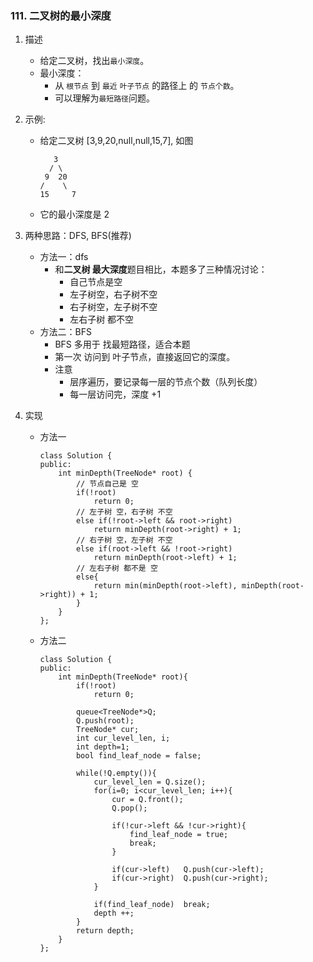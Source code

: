 


### 111. 二叉树的最小深度
1. 描述
	- 给定二叉树，找出`最小深度`。
	- 最小深度：
		+ 从 `根节点` 到 `最近` `叶子节点`  的路径上 的 `节点个数`。
		+ 可以理解为`最短路径`问题。

2. 示例:
	- 给定二叉树 [3,9,20,null,null,15,7], 如图
		```
           3
          / \
         9  20
        /    \
       15     7
	   ```
	- 它的最小深度是 2
3. 两种思路：DFS, BFS(推荐)
	- 方法一：dfs
		+ 和**二叉树 最大深度**题目相比，本题多了三种情况讨论：
			- 自己节点是空
			- 左子树空，右子树不空
			- 右子树空，左子树不空
			- 左右子树 都不空
	- 方法二：BFS
		+ BFS 多用于 找最短路径，适合本题
		+ 第一次 访问到 叶子节点，直接返回它的深度。
		+ 注意
			- 层序遍历，要记录每一层的节点个数（队列长度）
			- 每一层访问完，深度 +1
4. 实现
	- 方法一
		```
		class Solution {
		public:
			int minDepth(TreeNode* root) {
				// 节点自己是 空
				if(!root)
					return 0;
				// 左子树 空，右子树 不空
				else if(!root->left && root->right)
					return minDepth(root->right) + 1;
				// 右子树 空，左子树 不空
				else if(root->left && !root->right)
					return minDepth(root->left) + 1;
				// 左右子树 都不是 空
				else{
					return min(minDepth(root->left), minDepth(root->right)) + 1;
				}
			}
		};
		```
	- 方法二
		```
		class Solution {
		public:
			int minDepth(TreeNode* root){
				if(!root)
					return 0;

				queue<TreeNode*>Q;
				Q.push(root);
				TreeNode* cur;
				int cur_level_len, i;
				int depth=1;
				bool find_leaf_node = false;

				while(!Q.empty()){
					cur_level_len = Q.size();
					for(i=0; i<cur_level_len; i++){
						cur = Q.front();
						Q.pop();

						if(!cur->left && !cur->right){
							find_leaf_node = true;
							break;
						}                    
						
						if(cur->left)   Q.push(cur->left);
						if(cur->right)  Q.push(cur->right);
					}
					
					if(find_leaf_node)  break;            
					depth ++;
				}
				return depth;
			}
		};
		```
		